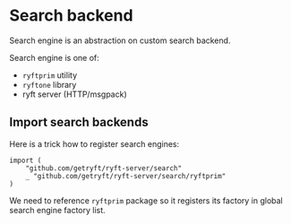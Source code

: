 # Search backend

Search engine is an abstraction on custom search backend.

Search engine is one of:
- `ryftprim` utility
- `ryftone` library
- ryft server (HTTP/msgpack)

## Import search backends

Here is a trick how to register search engines:

```
import (
	"github.com/getryft/ryft-server/search"
	_ "github.com/getryft/ryft-server/search/ryftprim"
)
```

We need to reference `ryftprim` package so it registers its factory
in global search engine factory list.
